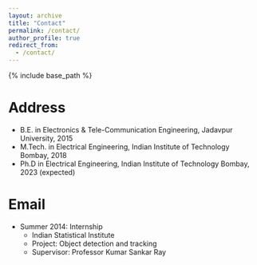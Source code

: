 ```yaml
---
layout: archive
title: "Contact"
permalink: /contact/
author_profile: true
redirect_from:
  - /contact/
---
```


{% include base_path %}

Address
======
* B.E. in Electronics & Tele-Communication Engineering, Jadavpur University, 2015
* M.Tech. in Electrical Engineering, Indian Institute of Technology Bombay, 2018
* Ph.D in Electrical Engineering, Indian Institute of Technology Bombay, 2023 (expected)

Email
======
* Summer 2014: Internship
  * Indian Statistical Institute
  * Project: Object detection and tracking
  * Supervisor: Professor Kumar Sankar Ray